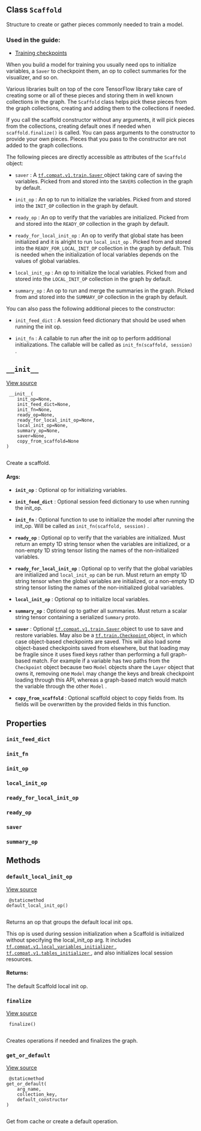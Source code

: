 

## Class  `Scaffold` 
Structure to create or gather pieces commonly needed to train a model.



### Used in the guide:

- [Training checkpoints](https://tensorflow.google.cn/guide/checkpoint)

When you build a model for training you usually need ops to initialize
variables, a  `Saver`  to checkpoint them, an op to collect summaries for
the visualizer, and so on.

Various libraries built on top of the core TensorFlow library take care of
creating some or all of these pieces and storing them in well known
collections in the graph.  The  `Scaffold`  class helps pick these pieces from
the graph collections, creating and adding them to the collections if needed.

If you call the scaffold constructor without any arguments, it will pick
pieces from the collections, creating default ones if needed when
 `scaffold.finalize()`  is called.  You can pass arguments to the constructor to
provide your own pieces.  Pieces that you pass to the constructor are not
added to the graph collections.

The following pieces are directly accessible as attributes of the  `Scaffold` 
object:


-  `saver` : A [ `tf.compat.v1.train.Saver` ](https://tensorflow.google.cn/api_docs/python/tf/compat/v1/train/Saver) object taking care of saving the
variables.
Picked from and stored into the  `SAVERS`  collection in the graph by default.

-  `init_op` : An op to run to initialize the variables.  Picked from and
stored into the  `INIT_OP`  collection in the graph by default.

-  `ready_op` : An op to verify that the variables are initialized.  Picked
from and stored into the  `READY_OP`  collection in the graph by default.

-  `ready_for_local_init_op` : An op to verify that global state has been
initialized and it is alright to run  `local_init_op` .  Picked from and
stored into the  `READY_FOR_LOCAL_INIT_OP`  collection in the graph by
default. This is needed when the initialization of local variables depends
on the values of global variables.

-  `local_init_op` : An op to initialize the local variables.  Picked
from and stored into the  `LOCAL_INIT_OP`  collection in the graph by default.

-  `summary_op` : An op to run and merge the summaries in the graph.  Picked
from and stored into the  `SUMMARY_OP`  collection in the graph by default.

You can also pass the following additional pieces to the constructor:


-  `init_feed_dict` : A session feed dictionary that should be used when
running the init op.

-  `init_fn` : A callable to run after the init op to perform additional
initializations.  The callable will be called as
 `init_fn(scaffold, session)` .



##  `__init__` 
[View source](https://github.com/tensorflow/tensorflow/blob/r2.0/tensorflow/python/training/monitored_session.py#L107-L182)



```
 __init__(
    init_op=None,
    init_feed_dict=None,
    init_fn=None,
    ready_op=None,
    ready_for_local_init_op=None,
    local_init_op=None,
    summary_op=None,
    saver=None,
    copy_from_scaffold=None
)
 
```

Create a scaffold.



#### Args:

- **`init_op`** : Optional op for initializing variables.

- **`init_feed_dict`** : Optional session feed dictionary to use when running the
init_op.

- **`init_fn`** : Optional function to use to initialize the model after running
the init_op.  Will be called as  `init_fn(scaffold, session)` .

- **`ready_op`** : Optional op to verify that the variables are initialized.  Must
return an empty 1D string tensor when the variables are initialized, or
a non-empty 1D string tensor listing the names of the non-initialized
variables.

- **`ready_for_local_init_op`** : Optional op to verify that the global variables
are initialized and  `local_init_op`  can be run. Must return an empty 1D
string tensor when the global variables are initialized, or a non-empty
1D string tensor listing the names of the non-initialized global
variables.

- **`local_init_op`** : Optional op to initialize local variables.

- **`summary_op`** : Optional op to gather all summaries.  Must return a scalar
string tensor containing a serialized  `Summary`  proto.

- **`saver`** : Optional [ `tf.compat.v1.train.Saver` ](https://tensorflow.google.cn/api_docs/python/tf/compat/v1/train/Saver) object to use to save and
restore variables.  May also be a [ `tf.train.Checkpoint` ](https://tensorflow.google.cn/api_docs/python/tf/train/Checkpoint) object, in which
case object-based checkpoints are saved. This will also load some
object-based checkpoints saved from elsewhere, but that loading may be
fragile since it uses fixed keys rather than performing a full
graph-based match. For example if a variable has two paths from the
 `Checkpoint`  object because two  `Model`  objects share the  `Layer`  object
that owns it, removing one  `Model`  may change the keys and break
checkpoint loading through this API, whereas a graph-based match would
match the variable through the other  `Model` .

- **`copy_from_scaffold`** : Optional scaffold object to copy fields from. Its
fields will be overwritten by the provided fields in this function.



## Properties


###  `init_feed_dict` 


###  `init_fn` 


###  `init_op` 


###  `local_init_op` 


###  `ready_for_local_init_op` 


###  `ready_op` 


###  `saver` 


###  `summary_op` 


## Methods


###  `default_local_init_op` 
[View source](https://github.com/tensorflow/tensorflow/blob/r2.0/tensorflow/python/training/monitored_session.py#L292-L308)



```
 @staticmethod
default_local_init_op()
 
```

Returns an op that groups the default local init ops.

This op is used during session initialization when a Scaffold is
initialized without specifying the local_init_op arg. It includes
[ `tf.compat.v1.local_variables_initializer` ](https://tensorflow.google.cn/api_docs/python/tf/compat/v1/local_variables_initializer),
[ `tf.compat.v1.tables_initializer` ](https://tensorflow.google.cn/api_docs/python/tf/compat/v1/tables_initializer), and also
initializes local session resources.



#### Returns:
The default Scaffold local init op.



###  `finalize` 
[View source](https://github.com/tensorflow/tensorflow/blob/r2.0/tensorflow/python/training/monitored_session.py#L184-L241)



```
 finalize()
 
```

Creates operations if needed and finalizes the graph.



###  `get_or_default` 
[View source](https://github.com/tensorflow/tensorflow/blob/r2.0/tensorflow/python/training/monitored_session.py#L275-L290)



```
 @staticmethod
get_or_default(
    arg_name,
    collection_key,
    default_constructor
)
 
```

Get from cache or create a default operation.

